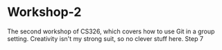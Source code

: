 # Workshop-2

The second workshop of CS326, which covers how to use Git in a group setting.
Creativity isn't my strong suit, so no clever stuff here.
Step 7
